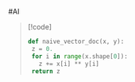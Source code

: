 #AI 

>[!code]
>```python
>def naive_vector_doc(x, y):
>  z = 0.
>  for i in range(x.shape[0]):
>    z += x[i] ** y[i]
>  return z
>```




